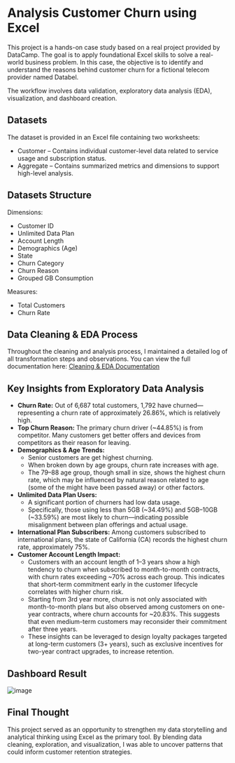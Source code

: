 # Analysis Customer Churn using Excel
This project is a hands-on case study based on a real project provided by DataCamp. The goal is to apply foundational Excel skills to solve a real-world business problem. In this case, the objective is to identify and understand the reasons behind customer churn for a fictional telecom provider named Databel.

The workflow involves data validation, exploratory data analysis (EDA), visualization, and dashboard creation.

## Datasets
The dataset is provided in an Excel file containing two worksheets:
- Customer – Contains individual customer-level data related to service usage and subscription status.
- Aggregate – Contains summarized metrics and dimensions to support high-level analysis.

## Datasets Structure
Dimensions:
- Customer ID
- Unlimited Data Plan
- Account Length
- Demographics (Age)
- State
- Churn Category
- Churn Reason
- Grouped GB Consumption

Measures:
- Total Customers
- Churn Rate

## Data Cleaning & EDA Process
Throughout the cleaning and analysis process, I maintained a detailed log of all transformation steps and observations. You can view the full documentation here: [Cleaning & EDA Documentation](https://github.com/anisyanikenayu/excel-customer-churn-analysis/blob/68a2a29cd6b1edc04c906ef32aca21890f811947/cleaning-eda-docs-tracking.xlsx)

## Key Insights from Exploratory Data Analysis
- **Churn Rate:** Out of 6,687 total customers, 1,792 have churned—representing a churn rate of approximately 26.86%, which is relatively high.
- **Top Churn Reason:** The primary churn driver (~44.85%) is from competitor. Many customers get better offers and devices from competitors as their reason for leaving.
- **Demographics & Age Trends:**
    - Senior customers are get highest churning.
    - When broken down by age groups, churn rate increases with age.
    - The 79–88 age group, though small in size, shows the highest churn rate, which may be influenced by natural reason related to age (some of the might have been passed away) or other factors.
- **Unlimited Data Plan Users:**
    - A significant portion of churners had low data usage.
    - Specifically, those using less than 5GB (~34.49%) and 5GB–10GB (~33.59%) are most likely to churn—indicating possible misalignment between plan offerings and actual usage.
- **International Plan Subscribers:** Among customers subscribed to international plans, the state of California (CA) records the highest churn rate, approximately 75%.
- **Customer Account Length Impact:**
    - Customers with an account length of 1–3 years show a high tendency to churn when subscribed to month-to-month contracts, with churn rates exceeding ~70% across each group. This indicates that short-term commitment early in the customer lifecycle correlates with higher churn risk.
    - Starting from 3rd year more, churn is not only associated with month-to-month plans but also observed among customers on one-year contracts, where churn accounts for ~20.83%. This suggests that even medium-term customers may reconsider their commitment after three years.
    - These insights can be leveraged to design loyalty packages targeted at long-term customers (3+ years), such as exclusive incentives for two-year contract upgrades, to increase retention.

## Dashboard Result
![image](https://github.com/user-attachments/assets/84330ea9-1c04-4768-beb4-f38cf0aa0cff)

## Final Thought
This project served as an opportunity to strengthen my data storytelling and analytical thinking using Excel as the primary tool. By blending data cleaning, exploration, and visualization, I was able to uncover patterns that could inform customer retention strategies.
